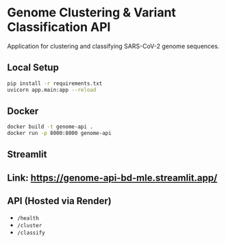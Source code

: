 # Genome Clustering & Variant Classification API

Application for clustering and classifying SARS-CoV-2 genome sequences.

## Local Setup

```bash
pip install -r requirements.txt
uvicorn app.main:app --reload
```

## Docker

```bash
docker build -t genome-api .
docker run -p 8000:8000 genome-api
```

## Streamlit

## Link: https://genome-api-bd-mle.streamlit.app/

## API (Hosted via Render)

- `/health`
- `/cluster`
- `/classify`

